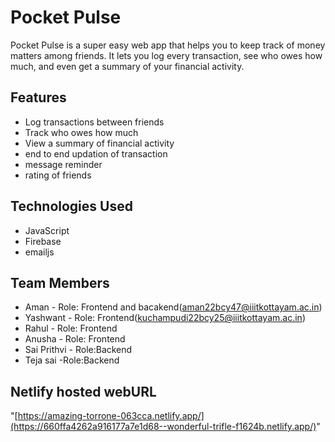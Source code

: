 # Pocket Pulse

Pocket Pulse is a super easy web app that helps you to keep track of money matters among friends. It lets you log every transaction, see who owes how much, and even get a summary of your financial activity.

## Features
- Log transactions between friends
- Track who owes how much
- View a summary of financial activity
- end to end updation of transaction
- message reminder
- rating of friends

## Technologies Used
- JavaScript
- Firebase
- emailjs

## Team Members
- Aman - Role: Frontend and bacakend(aman22bcy47@iiitkottayam.ac.in)
- Yashwant - Role: Frontend(kuchampudi22bcy25@iiitkottayam.ac.in)
- Rahul - Role: Frontend
- Anusha - Role: Frontend
- Sai Prithvi - Role:Backend
- Teja sai -Role:Backend

## Netlify hosted webURL
"[https://amazing-torrone-063cca.netlify.app/](https://660ffa4262a916177a7e1d68--wonderful-trifle-f1624b.netlify.app/)"


